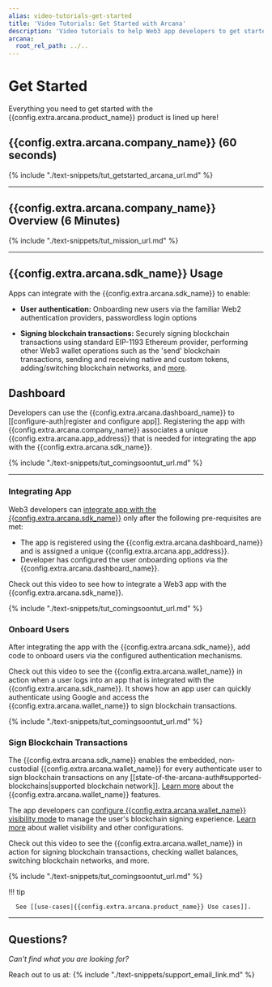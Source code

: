 ```yaml
---
alias: video-tutorials-get-started
title: 'Video Tutorials: Get Started with Arcana'
description: 'Video tutorials to help Web3 app developers to get started with Arcana Auth and learn how to register the app, integrate the app and allow users to sign blockchain transactions.'
arcana:
  root_rel_path: ../..
---
```


# Get Started

Everything you need to get started with the {{config.extra.arcana.product_name}} product is lined up here!

## {{config.extra.arcana.company_name}} (60 seconds)

{% include "./text-snippets/tut_getstarted_arcana_url.md" %}

---

## {{config.extra.arcana.company_name}} Overview (6 Minutes)

{% include "./text-snippets/tut_mission_url.md" %}

---

## {{config.extra.arcana.sdk_name}} Usage

Apps can integrate with the {{config.extra.arcana.sdk_name}} to enable:

* **User authentication:** Onboarding new users via the familiar Web2 authentication providers, passwordless login options

* **Signing blockchain transactions:** Securely signing blockchain transactions using standard EIP-1193 Ethereum provider, performing other Web3 wallet operations such as the 'send' blockchain transactions, sending and receiving native and custom tokens, adding/switching blockchain networks, and [more]({{page.meta.arcana.root_rel_path}}/concepts/anwallet/index.md).

## Dashboard

Developers can use the {{config.extra.arcana.dashboard_name}} to [[configure-auth|register and configure app]]. Registering the app with {{config.extra.arcana.company_name}} associates a unique {{config.extra.arcana.app_address}} that is needed for integrating the app with the {{config.extra.arcana.sdk_name}}.

{% include "./text-snippets/tut_comingsoontut_url.md" %}

---

### Integrating App

Web3 developers can [integrate app with the {{config.extra.arcana.sdk_name}}]({{page.meta.arcana.root_rel_path}}/howto/integrate_auth/index.md) only after the following pre-requisites are met:

* The app is registered using the {{config.extra.arcana.dashboard_name}} and is assigned a unique {{config.extra.arcana.app_address}}.
* Developer has configured the user onboarding options via the {{config.extra.arcana.dashboard_name}}. 

Check out this video to see how to integrate a Web3 app with the {{config.extra.arcana.sdk_name}}.

{% include "./text-snippets/tut_comingsoontut_url.md" %}

### Onboard Users

After integrating the app with the {{config.extra.arcana.sdk_name}}, add code to onboard users via the configured authentication mechanisms.

Check out this video to see the {{config.extra.arcana.wallet_name}} in action when a user logs into an app that is integrated with the {{config.extra.arcana.sdk_name}}. It shows how an app user can quickly authenticate using Google and access the {{config.extra.arcana.wallet_name}} to sign blockchain transactions. 

{% include "./text-snippets/tut_comingsoontut_url.md" %}

### Sign Blockchain Transactions

The {{config.extra.arcana.sdk_name}} enables the embedded, non-custodial {{config.extra.arcana.wallet_name}} for every authenticate user to sign blockchain transactions on any [[state-of-the-arcana-auth#supported-blockchains|supported blockchain network]]. [Learn more]({{page.meta.arcana.root_rel_path}}/concepts/anwallet/index.md) about the  {{config.extra.arcana.wallet_name}} features.

The app developers can [configure {{config.extra.arcana.wallet_name}} visibility mode]({{page.meta.arcana.root_rel_path}}/howto/arcana_wallet/config_walletvisibility.md) to manage the user's blockchain signing experience. [Learn more]({{page.meta.arcana.root_rel_path}}/concepts/anwallet/walletuimodes.md) about wallet visibility and other configurations.

Check out this video to see the  {{config.extra.arcana.wallet_name}} in action for signing blockchain transactions, checking wallet balances, switching blockchain networks, and more.

{% include "./text-snippets/tut_comingsoontut_url.md" %}

!!! tip

      See [[use-cases|{{config.extra.arcana.product_name}} Use cases]].

---

## Questions?

*Can't find what you are looking for?*

Reach out to us at: {% include "./text-snippets/support_email_link.md" %}
